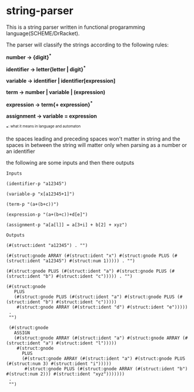 # string-parser
This is a string parser written in functional progaramming language(SCHEME/DrRacket).

The parser will classify the strings according to the following rules:


**number → {digit}<sup>*</sup>**

**identifier → letter{letter | digit}<sup>*</sup>**

**variable → identifier | identifier[expression]**

**term → number | variable | (expression)**

**expression → term{+ expression}<sup>*</sup>**

**assignment → variable = expression**

<sup>*<sup>: what it means in language and automaton


the spaces leading and preceding spaces won't matter in string
and the spaces in between the string will matter only when parsing as a number or an identifier

the following are some inputs and then there outputs

~~~
Inputs

(identifier-p "a12345")

(variable-p "x[a12345+1]")

(term-p "(a+(b+c))")

(expression-p "(a+(b+c))+d[e]")

(assignment-p "a[a[l]] = a[3+i] + b[2] + xyz")
~~~

~~~
Outputs

(#(struct:ident "a12345") . "")

(#(struct:gnode ARRAY (#(struct:ident "x") #(struct:gnode PLUS (#(struct:ident "a12345") #(struct:num 1))))) . "")

(#(struct:gnode PLUS (#(struct:ident "a") #(struct:gnode PLUS (#(struct:ident "b") #(struct:ident "c"))))) . "")

(#(struct:gnode
   PLUS
   (#(struct:gnode PLUS (#(struct:ident "a") #(struct:gnode PLUS (#(struct:ident "b") #(struct:ident "c")))))
    #(struct:gnode ARRAY (#(struct:ident "d") #(struct:ident "e")))))
 .
 "")
 
 (#(struct:gnode
   ASSIGN
   (#(struct:gnode ARRAY (#(struct:ident "a") #(struct:gnode ARRAY (#(struct:ident "a") #(struct:ident "l")))))
    #(struct:gnode
      PLUS
      (#(struct:gnode ARRAY (#(struct:ident "a") #(struct:gnode PLUS (#(struct:num 3) #(struct:ident "i")))))
       #(struct:gnode PLUS (#(struct:gnode ARRAY (#(struct:ident "b") #(struct:num 2))) #(struct:ident "xyz")))))))
 .
 "")
 ~~~
 
 








